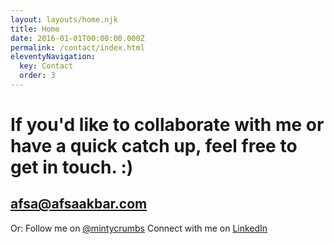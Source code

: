 ```yaml
---
layout: layouts/home.njk
title: Home
date: 2016-01-01T00:00:00.000Z
permalink: /contact/index.html
eleventyNavigation:
  key: Contact
  order: 3
---
```

# If you'd like to collaborate with me or have a quick catch up, feel free to get in touch. :)

## afsa@afsaakbar.com

Or:
Follow me on [@mintycrumbs](https://twitter.com/mintycrumbs)
Connect with me on [LinkedIn](https://www.linkedin.com/in/afsaakbar/)

